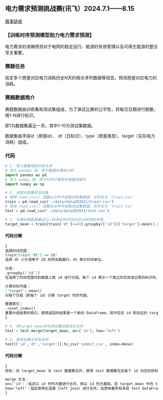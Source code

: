 ## 电力需求预测挑战赛(讯飞）2024.7.1——8.15

[赛事链接](https://challenge.xfyun.cn/h5/detail?type=electricity-demand&ch=dw24_uGS8Gs)


### 【训练时序预测模型助力电力需求预测】

电力需求的准确预测对于电网的稳定运行、能源的有效管理以及可再生能源的整合至关重要。


### 赛题任务
给定多个房屋对应电力消耗历史N天的相关序列数据等信息，预测房屋对应电力的消耗。


### 赛题数据简介
赛题数据由训练集和测试集组成，为了保证比赛的公平性，将每日日期进行脱敏，用1-N进行标识。

即1为数据集最近一天，其中1-10为测试集数据。


数据集由字段id（房屋id）、 dt（日标识）、type（房屋类型）、target（实际电力消耗）组成。


### 代码

```python
# 1. 导入需要用到的相关库
# 导入 pandas 库，用于数据处理和分析
import pandas as pd
# 导入 numpy 库，用于科学计算和多维数组操作
import numpy as np

# 2. 读取训练集和测试集
# 使用 read_csv() 函数从文件中读取训练集数据，文件名为 'train.csv'
train = pd.read_csv('./data/data283931/train.csv')
# 使用 read_csv() 函数从文件中读取测试集数据，文件名为 'train.csv'
test = pd.read_csv('./data/data283931/test.csv')

# 3. 计算训练数据最近11-20单位时间内对应id的目标均值
target_mean = train[train['dt']<=20].groupby(['id'])['target'].mean().reset_index()
```

#### 代码分解
```markdown
{
选择时间范围：
train[train['dt'] <= 20]
选择 dt 小于或等于 20 的所有数据行。dt 表示时间单位。

分组：
.groupby(['id'])
在选择了时间范围内的数据上按 id 进行分组。每个 id 表示一个独立的实体或记录的标识符。

计算目标均值：
['target'].mean()
对每个分组（即每个 id）计算 target 列的均值。

重置索引：
.reset_index()
重置分组结果的索引，使得返回的结果是一个新的 DataFrame，其中包含 id 和对应的 target 均值。
}
```

```python
# 4. 将target_mean作为测试集结果进行合并
test = test.merge(target_mean, on=['id'], how='left')

# 5. 保存结果文件到本地
test[['id','dt','target']].to_csv('submit.csv', index=None)
```

#### 代码分解

```markdown
{
目标：将 target_mean 与 test 数据集合并，使得 test 数据集包含每个 id 对应的目标均值 target。

merge 方法：
on=['id']：指定以 id 列作为键进行合并，即以 id 列为基础，将 target_mean 中的 target 列合并到 test 中。
how='left'：指定使用左连接（left join）进行合并。这意味着所有来自 test DataFrame 的行都将保留，如果在 target_mean 中找不到匹配的 id，则对应的 target 值将为 NaN。
}
```
